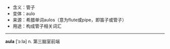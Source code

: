 - <span class="definition">含义：管子</span>
- <span class="definition">变体：aulo</span>
- <span class="definition">来源：希腊单词aulos（意为flute或pipe，即笛子或管子）</span>
- <span class="definition">用途：构成管子相关词汇</span>

---

<span class="vocabulary">**aula**</span> [ˈɔːlə] n. 第三脑室前端

